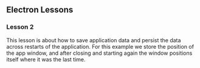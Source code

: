 ## Electron Lessons

### Lesson 2

This lesson is about how to save application data and persist the data across restarts of the application.
For this example we store the position of the app window, and after closing and starting again the window positions itself where it was the last time.